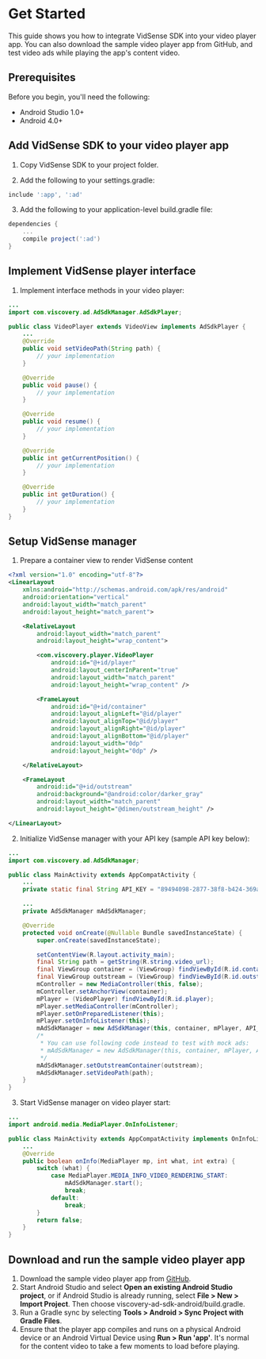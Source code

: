 # Get Started

This guide shows you how to integrate VidSense SDK into your video player app. You can also download the sample video player app from GitHub, and test video ads while playing the app's content video.

## Prerequisites

Before you begin, you'll need the following:

* Android Studio 1.0+
* Android 4.0+

## Add VidSense SDK to your video player app

1. Copy VidSense SDK to your project folder.

2. Add the following to your settings.gradle:

```groovy
include ':app', ':ad'
```

3. Add the following to your application-level build.gradle file:

```groovy
dependencies {
    ...
    compile project(':ad')
}
```

## Implement VidSense player interface

1. Implement interface methods in your video player:

```java
...
import com.viscovery.ad.AdSdkManager.AdSdkPlayer;

public class VideoPlayer extends VideoView implements AdSdkPlayer {
    ...
    @Override
    public void setVideoPath(String path) {
        // your implementation
    }

    @Override
    public void pause() {
        // your implementation
    }

    @Override
    public void resume() {
        // your implementation
    }

    @Override
    public int getCurrentPosition() {
        // your implementation
    }

    @Override
    public int getDuration() {
        // your implementation
    }
}
```

## Setup VidSense manager

1. Prepare a container view to render VidSense content

```xml
<?xml version="1.0" encoding="utf-8"?>
<LinearLayout
    xmlns:android="http://schemas.android.com/apk/res/android"
    android:orientation="vertical"
    android:layout_width="match_parent"
    android:layout_height="match_parent">

    <RelativeLayout
        android:layout_width="match_parent"
        android:layout_height="wrap_content">

        <com.viscovery.player.VideoPlayer
            android:id="@+id/player"
            android:layout_centerInParent="true"
            android:layout_width="match_parent"
            android:layout_height="wrap_content" />

        <FrameLayout
            android:id="@+id/container"
            android:layout_alignLeft="@id/player"
            android:layout_alignTop="@id/player"
            android:layout_alignRight="@id/player"
            android:layout_alignBottom="@id/player"
            android:layout_width="0dp"
            android:layout_height="0dp" />

    </RelativeLayout>

    <FrameLayout
        android:id="@+id/outstream"
        android:background="@android:color/darker_gray"
        android:layout_width="match_parent"
        android:layout_height="@dimen/outstream_height" />

</LinearLayout>
```

2. Initialize VidSense manager with your API key (sample API key below):

```java
...
import com.viscovery.ad.AdSdkManager;

public class MainActivity extends AppCompatActivity {
    ...
    private static final String API_KEY = "89494098-2877-38f8-b424-369ab8de602";

    ...
    private AdSdkManager mAdSdkManager;

    @Override
    protected void onCreate(@Nullable Bundle savedInstanceState) {
        super.onCreate(savedInstanceState);

        setContentView(R.layout.activity_main);
        final String path = getString(R.string.video_url);
        final ViewGroup container = (ViewGroup) findViewById(R.id.container);
        final ViewGroup outstream = (ViewGroup) findViewById(R.id.outstream);
        mController = new MediaController(this, false);
        mController.setAnchorView(container);
        mPlayer = (VideoPlayer) findViewById(R.id.player);
        mPlayer.setMediaController(mController);
        mPlayer.setOnPreparedListener(this);
        mPlayer.setOnInfoListener(this);
        mAdSdkManager = new AdSdkManager(this, container, mPlayer, API_KEY);
        /*
         * You can use following code instead to test with mock ads:
         * mAdSdkManager = new AdSdkManager(this, container, mPlayer, API_KEY, true);
         */
        mAdSdkManager.setOutstreamContainer(outstream);
        mAdSdkManager.setVideoPath(path);
    }
}
```

3. Start VidSense manager on video player start:

```java
...
import android.media.MediaPlayer.OnInfoListener;

public class MainActivity extends AppCompatActivity implements OnInfoListener {
    ...
    @Override
    public boolean onInfo(MediaPlayer mp, int what, int extra) {
        switch (what) {
            case MediaPlayer.MEDIA_INFO_VIDEO_RENDERING_START:
                mAdSdkManager.start();
                break;
            default:
                break;
        }
        return false;
    }
}
```

## Download and run the sample video player app

1. Download the sample video player app from [GitHub](https://github.com/viscovery/viscovery-ad-sdk-android/).
2. Start Android Studio and select **Open an existing Android Studio project**, or if Android Studio is already running, select **File > New > Import Project**. Then choose viscovery-ad-sdk-android/build.gradle.
3. Run a Gradle sync by selecting **Tools > Android > Sync Project with Gradle Files**.
4. Ensure that the player app compiles and runs on a physical Android device or an Android Virtual Device using **Run > Run 'app'**. It's normal for the content video to take a few moments to load before playing.
